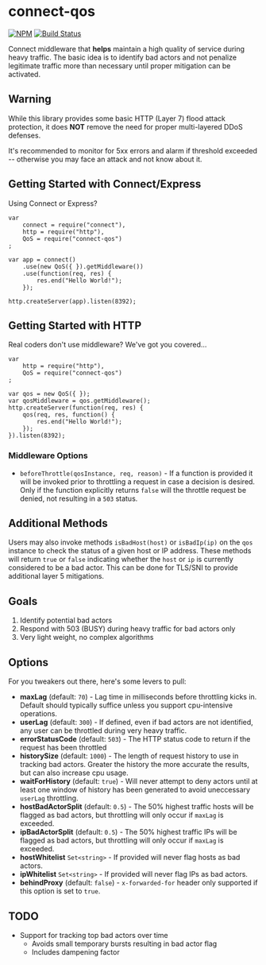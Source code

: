 # connect-qos

[![NPM](https://nodei.co/npm/connect-qos.png?mini=true)](https://nodei.co/npm/connect-qos/) [![Build Status](https://app.travis-ci.com/godaddy/connect-qos.svg?branch=main)](https://app.travis-ci.com/godaddy/connect-qos)

Connect middleware that **helps** maintain a high quality of service during heavy traffic. The basic
idea is to identify bad actors and not penalize legitimate traffic more than necessary until
proper mitigation can be activated.


## Warning

While this library provides some basic HTTP (Layer 7) flood attack protection,
it does **NOT** remove the need for proper multi-layered DDoS defenses.

It's recommended to monitor for 5xx errors and alarm if threshold exceeded --
otherwise you may face an attack and not know about it.


## Getting Started with Connect/Express

Using Connect or Express?

	var
		connect = require("connect"),
		http = require("http"),
		QoS = require("connect-qos")
	;

	var app = connect()
		.use(new QoS({ }).getMiddleware())
		.use(function(req, res) {
			res.end("Hello World!");
		});

	http.createServer(app).listen(8392);


## Getting Started with HTTP

Real coders don't use middleware? We've got you covered...

	var
		http = require("http"),
		QoS = require("connect-qos")
	;

	var qos = new QoS({ });
	var qosMiddleware = qos.getMiddleware();
	http.createServer(function(req, res) {
		qos(req, res, function() {
			res.end("Hello World!");
		});
	}).listen(8392);

### Middleware Options

* `beforeThrottle(qosInstance, req, reason)` - If a function is provided it will be
  invoked prior to throttling a request in case a decision is desired. Only if
	the function explicitly returns `false` will the throttle request be denied,
	not resulting in a `503` status.

## Additional Methods

Users may also invoke methods `isBadHost(host)` or `isBadIp(ip)` on the `qos` instance to check the status of a given host or IP address. These methods will return `true` or `false` indicating whether the `host` or `ip` is currently considered to be a bad actor. This can be done for TLS/SNI
to provide additional layer 5 mitigations.

## Goals

1. Identify potential bad actors
2. Respond with 503 (BUSY) during heavy traffic for bad actors only
3. Very light weight, no complex algorithms



## Options

For you tweakers out there, here's some levers to pull:

* **maxLag** (default: `70`) - Lag time in milliseconds before throttling kicks in.
  Default should typically suffice unless you support cpu-intensive operations.
* **userLag** (default: `300`) - If defined, even if bad actors are not
  identified, any user can be throttled during very heavy traffic.
* **errorStatusCode** (default: `503`) - The HTTP status code to return if the request has been throttled
* **historySize** (default: `1000`) - The length of request history to use in
  tracking bad actors. Greater the history the more accurate the results,
  but can also increase cpu usage.
* **waitForHistory** (default: `true`) - Will never attempt to deny actors until
  at least one window of history has been generated to avoid uneccessary `userLag`
	throttling.
* **hostBadActorSplit** (default: `0.5`) - The 50% highest traffic hosts will be
  flagged as bad actors, but throttling will only occur if `maxLag` is exceeded.
* **ipBadActorSplit** (default: `0.5`) - The 50% highest traffic IPs will be
  flagged as bad actors, but throttling will only occur if `maxLag` is exceeded.
* **hostWhitelist** `Set<string>` - If provided will never flag hosts as bad actors.
* **ipWhitelist** `Set<string>` - If provided will never flag IPs as bad actors.
* **behindProxy** (default: `false`) - `x-forwarded-for` header only supported
  if this option is set to `true`.

## TODO

* Support for tracking top bad actors over time
  * Avoids small temporary bursts resulting in bad actor flag
  * Includes dampening factor
